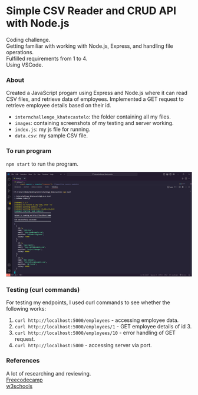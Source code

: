# Simple CSV Reader and CRUD API with Node.js
Coding challenge. <br/>
Getting familiar with working with Node.js, Express, and handling file operations. <br/>
Fulfilled requirements from 1 to 4. <br/>
Using VSCode. 

### About
Created a JavaScript progam using Express and Node.js where it can read CSV files, and retrieve data of employees. Implemented a GET request to retrieve employee details based on their id. 

- `internchallenge_khatecastelo`: the folder containing all my files.
-  `images`: containing screenshots of my testing and server working.
- `index.js`: my js file for running.
- `data.csv`: my sample CSV file.

### To run program 
`npm start` to run the program.

<p float="left">
  <p align="center">
  <img src="images/starting-server.png" width="600"> 
  </p>
</p>

### Testing (curl commands)
For testing my endpoints, I used curl commands to see whether the following works: 

1.  `curl http://localhost:5000/employees` - accessing employee data.
2.  `curl http://localhost:5000/employees/1` - GET employee details of id 3.
3.  `curl http://localhost:5000/employees/10` - error handling of GET request.
4.   `curl http://localhost:5000` - accessing server via port.

### References
A lot of researching and reviewing.<br/>
[Freecodecamp](https://www.freecodecamp.org/news/create-crud-api-project/) <br/>
[w3schools](https://www.w3schools.com/nodejs/)
